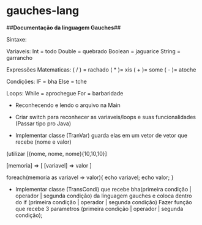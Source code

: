 # gauches-lang
##**Documentação da linguagem Gauches**##

Sintaxe:

Variaveis:
Int = todo
Double = quebrado
Boolean = jaguarice
String = garrancho

Expressões Matematicas:
( / ) = rachado
( * )= xis
( + )= some
( - )= atoche

Condições:
IF = bha
Else = tche

Loops:
While = aprochegue
For = barbaridade

- Reconhecendo e lendo o arquivo na Main

- Criar switch para reconhecer as variaveis/loops e suas funcionalidades (Passar tipo pro Java)


- Implementar classe (TranVar) guarda elas em um vetor de vetor que recebe (nome e valor)

(utilizar [{nome, nome, nome}{10,10,10}]

[memoria] => [
    [variavel] => valor
  ]
 
 foreach(memoria as variavel => valor){
    echo variavel;
    echo valor;
  }


- Implementar classe (TransCondi) que recebe bha(primeira condição | operador | segunda condição) da linguagem gauches e coloca dentro do if (primeira condição | operador | segunda condição) Fazer função que recebe 3 parametros (primeira condição | operador | segunda condição);
